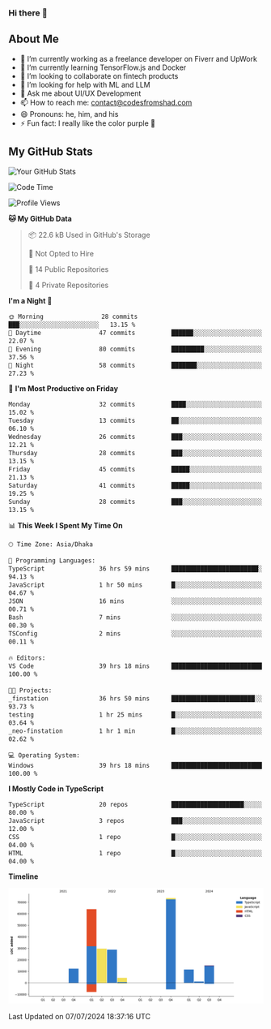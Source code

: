 ### Hi there 👋

## About Me
- 🔭 I’m currently working as a freelance developer on Fiverr and UpWork
- 🌱 I’m currently learning TensorFlow.js and Docker
- 👯 I’m looking to collaborate on fintech products
- 🤔 I’m looking for help with ML and LLM
- 💬 Ask me about UI/UX Development
- 📫 How to reach me: contact@codesfromshad.com
- 😄 Pronouns: he, him, and his
- ⚡ Fun fact: I really like the color purple 💜

## My GitHub Stats

![Your GitHub Stats](https://github-readme-stats.vercel.app/api?username=codesfromshad&show_icons=true&theme=midnight-purple)

<!--START_SECTION:waka-->
![Code Time](http://img.shields.io/badge/Code%20Time-706%20hrs%2025%20mins-blue)

![Profile Views](http://img.shields.io/badge/Profile%20Views-14-blue)

**🐱 My GitHub Data** 

> 📦 22.6 kB Used in GitHub's Storage 
 > 
> 🚫 Not Opted to Hire
 > 
> 📜 14 Public Repositories 
 > 
> 🔑 4 Private Repositories 
 > 
**I'm a Night 🦉** 

```text
🌞 Morning                28 commits          ███░░░░░░░░░░░░░░░░░░░░░░   13.15 % 
🌆 Daytime                47 commits          ██████░░░░░░░░░░░░░░░░░░░   22.07 % 
🌃 Evening                80 commits          █████████░░░░░░░░░░░░░░░░   37.56 % 
🌙 Night                  58 commits          ███████░░░░░░░░░░░░░░░░░░   27.23 % 
```
📅 **I'm Most Productive on Friday** 

```text
Monday                   32 commits          ████░░░░░░░░░░░░░░░░░░░░░   15.02 % 
Tuesday                  13 commits          ██░░░░░░░░░░░░░░░░░░░░░░░   06.10 % 
Wednesday                26 commits          ███░░░░░░░░░░░░░░░░░░░░░░   12.21 % 
Thursday                 28 commits          ███░░░░░░░░░░░░░░░░░░░░░░   13.15 % 
Friday                   45 commits          █████░░░░░░░░░░░░░░░░░░░░   21.13 % 
Saturday                 41 commits          █████░░░░░░░░░░░░░░░░░░░░   19.25 % 
Sunday                   28 commits          ███░░░░░░░░░░░░░░░░░░░░░░   13.15 % 
```


📊 **This Week I Spent My Time On** 

```text
🕑︎ Time Zone: Asia/Dhaka

💬 Programming Languages: 
TypeScript               36 hrs 59 mins      ████████████████████████░   94.13 % 
JavaScript               1 hr 50 mins        █░░░░░░░░░░░░░░░░░░░░░░░░   04.67 % 
JSON                     16 mins             ░░░░░░░░░░░░░░░░░░░░░░░░░   00.71 % 
Bash                     7 mins              ░░░░░░░░░░░░░░░░░░░░░░░░░   00.30 % 
TSConfig                 2 mins              ░░░░░░░░░░░░░░░░░░░░░░░░░   00.11 % 

🔥 Editors: 
VS Code                  39 hrs 18 mins      █████████████████████████   100.00 % 

🐱‍💻 Projects: 
_finstation              36 hrs 50 mins      ███████████████████████░░   93.73 % 
testing                  1 hr 25 mins        █░░░░░░░░░░░░░░░░░░░░░░░░   03.64 % 
_neo-finstation          1 hr 1 min          █░░░░░░░░░░░░░░░░░░░░░░░░   02.62 % 

💻 Operating System: 
Windows                  39 hrs 18 mins      █████████████████████████   100.00 % 
```

**I Mostly Code in TypeScript** 

```text
TypeScript               20 repos            ████████████████████░░░░░   80.00 % 
JavaScript               3 repos             ███░░░░░░░░░░░░░░░░░░░░░░   12.00 % 
CSS                      1 repo              █░░░░░░░░░░░░░░░░░░░░░░░░   04.00 % 
HTML                     1 repo              █░░░░░░░░░░░░░░░░░░░░░░░░   04.00 % 
```



**Timeline**

![Lines of Code chart](https://raw.githubusercontent.com/codesfromshad/codesfromshad/main/assets/bar_graph.png)


 Last Updated on 07/07/2024 18:37:16 UTC
<!--END_SECTION:waka-->

<!--
**codesfromshad/codesfromshad** is a ✨ _special_ ✨ repository because its `README.md` (this file) appears on your GitHub profile.

Here are some ideas to get you started:

- 🔭 I’m currently working on ...
- 🌱 I’m currently learning ...
- 👯 I’m looking to collaborate on ...
- 🤔 I’m looking for help with ...
- 💬 Ask me about ...
- 📫 How to reach me: ...
- 😄 Pronouns: ...
- ⚡ Fun fact: ...
-->
